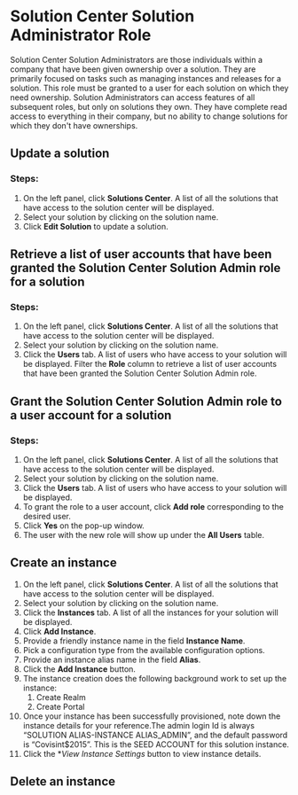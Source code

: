 # Solution Center Solution Administrator Role
Solution Center Solution Administrators are those individuals within a company that have been given ownership over a solution.  They are primarily focused on tasks such as managing instances and releases for a solution.  This role must be granted to a user for each solution on which they need ownership.  Solution Administrators can access features of all subsequent roles, but only on solutions they own. They have complete read access to everything in their company, but no ability to change solutions for which they don't have ownerships.


## Update a solution
### Steps:
1. On the left panel, click **Solutions Center**. A list of all the solutions that have access to the solution center will be displayed.
2. Select your solution by clicking on the solution name.
3. Click **Edit Solution** to update a solution.


## Retrieve a list of user accounts that have been granted the Solution Center Solution Admin role for a solution
### Steps:
1. On the left panel, click **Solutions Center**. A list of all the solutions that have access to the solution center will be displayed.
2. Select your solution by clicking on the solution name.
3. Click the **Users** tab. A list of users who have access to your solution will be displayed. Filter the **Role** column to retrieve a list of user accounts that have been granted the Solution Center Solution Admin role.

## Grant the Solution Center Solution Admin role to a user account for a solution
### Steps:
1. On the left panel, click **Solutions Center**. A list of all the solutions that have access to the solution center will be displayed.
2. Select your solution by clicking on the solution name.
3. Click the **Users** tab. A list of users who have access to your solution will be displayed.
4. To grant the role to a user account, click **Add role** corresponding to the desired user.
5. Click **Yes** on the pop-up window.
6. The user with the new role will show up under the **All Users** table.


## Create an instance
1. On the left panel, click **Solutions Center**. A list of all the solutions that have access to the solution center will be displayed.
2. Select your solution by clicking on the solution name.
3. Click the **Instances** tab. A list of all the instances for your solution will be displayed.
4. Click **Add Instance**.
5. Provide a friendly instance name in the field **Instance Name**.
6. Pick a configuration type from the available configuration options.
7. Provide an instance alias name in the field **Alias**.
8. Click the **Add Instance** button.
9. The instance creation does the following background work to set up the instance:
    1. Create Realm
    2. Create Portal
10. Once your instance has been successfully provisioned, note down the instance details for your reference.The admin login Id is always “SOLUTION ALIAS-INSTANCE ALIAS_ADMIN”, and the default password is “Covisint$2015”. This is the SEED ACCOUNT for this solution instance.
11. Click the **View Instance Settings* button to view instance details.

## Delete an instance
